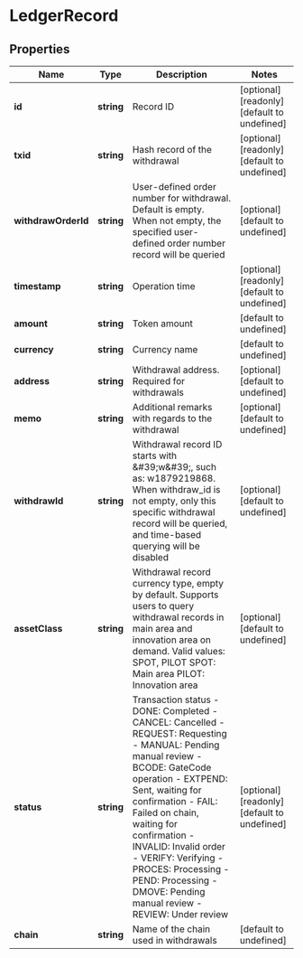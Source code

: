# LedgerRecord

## Properties

Name | Type | Description | Notes
------------ | ------------- | ------------- | -------------
**id** | **string** | Record ID | [optional] [readonly] [default to undefined]
**txid** | **string** | Hash record of the withdrawal | [optional] [readonly] [default to undefined]
**withdrawOrderId** | **string** | User-defined order number for withdrawal. Default is empty. When not empty, the specified user-defined order number record will be queried | [optional] [default to undefined]
**timestamp** | **string** | Operation time | [optional] [readonly] [default to undefined]
**amount** | **string** | Token amount | [default to undefined]
**currency** | **string** | Currency name | [default to undefined]
**address** | **string** | Withdrawal address. Required for withdrawals | [optional] [default to undefined]
**memo** | **string** | Additional remarks with regards to the withdrawal | [optional] [default to undefined]
**withdrawId** | **string** | Withdrawal record ID starts with \&#39;w\&#39;, such as: w1879219868. When withdraw_id is not empty, only this specific withdrawal record will be queried, and time-based querying will be disabled | [optional] [default to undefined]
**assetClass** | **string** | Withdrawal record currency type, empty by default. Supports users to query withdrawal records in main area and innovation area on demand. Valid values: SPOT, PILOT  SPOT: Main area PILOT: Innovation area | [optional] [default to undefined]
**status** | **string** | Transaction status  - DONE: Completed - CANCEL: Cancelled - REQUEST: Requesting - MANUAL: Pending manual review - BCODE: GateCode operation - EXTPEND: Sent, waiting for confirmation - FAIL: Failed on chain, waiting for confirmation - INVALID: Invalid order - VERIFY: Verifying - PROCES: Processing - PEND: Processing - DMOVE: Pending manual review - REVIEW: Under review | [optional] [readonly] [default to undefined]
**chain** | **string** | Name of the chain used in withdrawals | [default to undefined]


